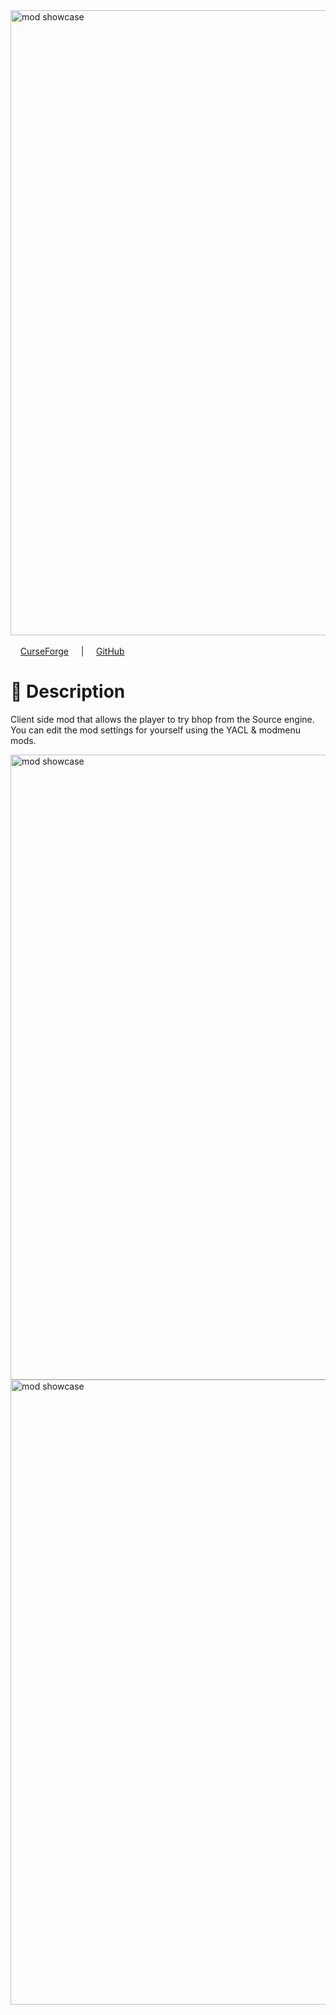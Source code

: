 <div>
  <img src="https://github.com/user-attachments/assets/c8989f0b-e981-4d3f-a4b9-b9bdc68c9d35" width="1000px" alt="mod showcase"/>
  <div>
    <a href="https://www.curseforge.com/minecraft/mc-mods/sourcehop" rel="nofollow">CurseForge</a>
    <span> | </span>
    <a href="https://github.com/ZipeStudio/SourceHop" rel="nofollow">GitHub</a>
  </div>
</div>

# 💬 Description
Client side mod that allows the player to try bhop from the Source engine.
You can edit the mod settings for yourself using the YACL & modmenu mods.

  <img src="https://github.com/user-attachments/assets/e590f117-c53f-42d9-8362-86e4c6153a34" width="1000px" alt="mod showcase"/>
  <img src="https://github.com/user-attachments/assets/853748e2-6d63-490c-8cdc-afd20c698ca8" width="1000px" alt="mod showcase"/>
